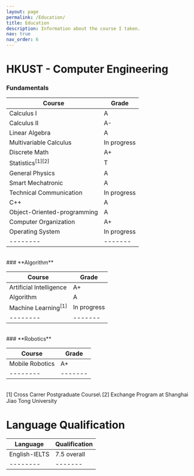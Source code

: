 ```yaml
---
layout: page
permalink: /Education/
title: Education
description: Information about the course I taken.
nav: true
nav_order: 6
---
```


# **HKUST - Computer Engineering**

### **Fundamentals**

| Course                      | Grade       |
| --------------------------- | ----------- |
| Calculus I                  | A           |
| Calculus II                 | A-          |
| Linear Algebra              | A           |
| Multivariable Calculus      | In progress |
| Discrete Math               | A+          |
| Statistics<sup>[1][2]</sup> | T           |
| General Physics             | A           |
| Smart Mechatronic           | A           |
| Technical Communication     | In progress |
| C++                         | A           |
| Object-Oriented-programming | A           |
| Computer Organization       | A+          |
| Operating System            | In progress |
| --------                    | -------     |

<br/>
### **Algorithm**

| Course                         | Grade       |
| ------------------------------ | ----------- |
| Artificial Intelligence        | A+          |
| Algorithm                      | A           |
| Machine Learning<sup>[1]</sup> | In progress |
| --------                       | -------     |

<br/>
### **Robotics**

| Course          | Grade       |
| --------------- | ----------- |
| Mobile Robotics | A+ |
| --------        | -------     |

<br/>
[1] Cross Carrer Postgraduate Course\
[2] Exchange Program at Shanghai Jiao Tong University
<br/>

# **Language Qualification**

| Language      | Qualification |
| ------------- | ------------- |
| English-IELTS | 7.5 overall   |
| --------      | -------       |
